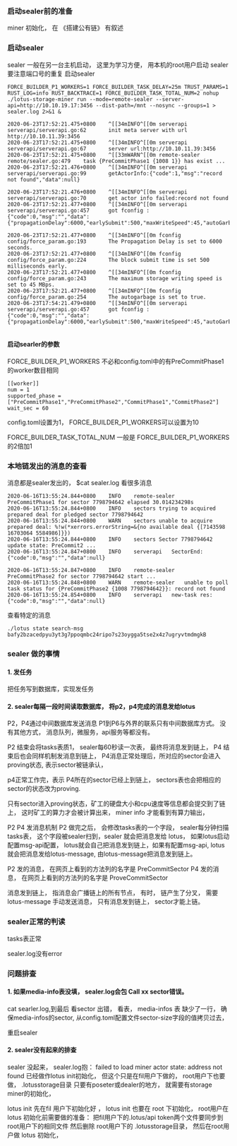 
### 启动sealer前的准备
 miner 初始化， 在 《搭建公有链》 有叙述
 
### 启动sealer
sealer 一般在另一台主机启动， 这里为学习方便， 用本机的root用户启动 sealer
要注意端口号的重复
启动sealer
```
FORCE_BUILDER_P1_WORKERS=1 FORCE_BUILDER_TASK_DELAY=25m TRUST_PARAMS=1 RUST_LOG=info RUST_BACKTRACE=1 FORCE_BUILDER_TASK_TOTAL_NUM=2 nohup ./lotus-storage-miner run --mode=remote-sealer --server-api=http://10.10.19.17:3456 --dist-path=/mnt --nosync --groups=1 > sealer.log 2>&1 &
```



```
2020-06-23T17:52:21.475+0800    ^[[34mINFO^[[0m serverapi       serverapi/serverapi.go:62       init meta server with url http://10.10.11.39:3456
2020-06-23T17:52:21.475+0800    ^[[34mINFO^[[0m serverapi       serverapi/serverapi.go:67       server url:http://10.10.11.39:3456
2020-06-23T17:52:21.475+0800    ^[[33mWARN^[[0m remote-sealer   remote/sealer.go:479    task {PreCommitPhase1 {1008 1}} has exist ...
2020-06-23T17:52:21.476+0800    ^[[34mINFO^[[0m serverapi       serverapi/serverapi.go:99       getActorInfo:{"code":1,"msg":"record not found","data":null}

2020-06-23T17:52:21.476+0800    ^[[34mINFO^[[0m serverapi       serverapi/serverapi.go:70       get actor info failed:record not found
2020-06-23T17:52:21.477+0800    ^[[34mINFO^[[0m serverapi       serverapi/serverapi.go:457      got fconfig :{"code":0,"msg":"","data":{"propagationDelay":6000,"earlySubmit":500,"maxWriteSpeed":45,"autoGarbage":true}}

2020-06-23T17:52:21.477+0800    ^[[34mINFO^[[0m fconfig config/force_param.go:193       The Propagation Delay is set to 6000 seconds.
2020-06-23T17:52:21.477+0800    ^[[34mINFO^[[0m fconfig config/force_param.go:224       The block submit time is set 500 milliseconds early.
2020-06-23T17:52:21.477+0800    ^[[34mINFO^[[0m fconfig config/force_param.go:243       The maximum storage writing speed is set to 45 MBps.
2020-06-23T17:52:21.477+0800    ^[[34mINFO^[[0m fconfig config/force_param.go:254       The autogarbage is set to true.
2020-06-23T17:54:21.479+0800    ^[[34mINFO^[[0m serverapi       serverapi/serverapi.go:457      got fconfig :{"code":0,"msg":"","data":{"propagationDelay":6000,"earlySubmit":500,"maxWriteSpeed":45,"autoGarbage":true}}


```

#### 启动searler的参数
FORCE_BUILDER_P1_WORKERS 不必和config.toml中的有PreCommitPhase1的worker数目相同
```
[[worker]]
num = 1
supported_phase = ["PreCommitPhase1","PreCommitPhase2","CommitPhase1","CommitPhase2"]
wait_sec = 60
```

config.toml设置为1， FORCE_BUILDER_P1_WORKERS可以设置为10

FORCE_BUILDER_TASK_TOTAL_NUM  一般是 FORCE_BUILDER_P1_WORKERS  的2倍加1 


### 本地链发出的消息的查看
消息都是sealer发出的， $cat sealer.log 看很多消息
```
2020-06-16T13:55:24.844+0800	INFO	remote-sealer	PreCommitPhase1 for sector 7798794642 elapsed 30.014234298s
2020-06-16T13:55:24.844+0800	INFO	sectors	trying to acquired prepared deal for pledged sector 7798794642
2020-06-16T13:55:24.844+0800	WARN	sectors	unable to acquire prepared deal: %!w(*xerrors.errorString=&{no available deal {[7143598 16703064 5584986]}})
2020-06-16T13:55:24.844+0800	INFO	sectors	Sector 7798794642 update state: PreCommit2 ...
2020-06-16T13:55:24.847+0800	INFO	serverapi	SectorEnd:{"code":0,"msg":"","data":null}

2020-06-16T13:55:24.847+0800	INFO	remote-sealer	PreCommitPhase2 for sector 7798794642 start ...
2020-06-16T13:55:24.848+0800	WARN	remote-sealer	unable to poll task status for {PreCommitPhase2 {1008 7798794642}}: record not found
2020-06-16T13:55:24.854+0800	INFO	serverapi	new-task res: {"code":0,"msg":"","data":null}
```

查看特定的消息
```
./lotus state search-msg bafy2bzacedpyu3yt3g7ppoqmbc24ripo7s23oygga5tse2x4z7ugryvtmdmgkB
```

### sealer 做的事情
#### 1. 发任务
把任务写到数据库，实现发任务

#### 2. sealer每隔一段时间读取数据库， 将p2，p4完成的消息发给lotus
P2，P4通过中间数据库发送消息
P1到P6与外界的联系只有中间数据库方式。 没有其他方式， 消息队列，微服务，api服务等都没有。  

P2 结束会将tasks表质1， sealer每60秒读一次表， 最终将消息发到链上， 
P4 结束后也会同样机制发消息到链上， P4消息正常处理后，所对应的sector会进入proving状态,  表示sector被链承认， 

p4正常工作完，表示 P4所在的sector已经上到链上， sectors表也会把相应的sector的状态改为proving. 

只有sector进入proving状态，矿工的硬盘大小和cpu速度等信息都会提交到了链上， 这时矿工的算力才会被计算出来， miner info 才能看到有算力输出， 

P2 P4 发消息机制
P2 做完之后， 会修改tasks表的一个字段， sealer每分钟扫描tasks表， 这个字段被sealer扫到，sealer 就会把消息发给 lotus， 如果lotus启动配置msg-api配置， lotus就会自己把消息发到链上，如果有配置msg-api, lotus就会把消息发给lotus-message, 由lotus-message把消息发到链上。 

P2 发的消息， 在网页上看到的方法列的名字是 PreCommitSector
P4 发的消息， 在网页上看到的方法列的名字是 ProveCommitSector

消息发到链上， 指消息会广播链上的所有节点， 有时， 链产生了分叉， 需要lotus-message 手动发送消息， 只有消息发到链上， sector才能上链。

### sealer正常的判读
tasks表正常

sealer.log没有error

### 问题排查
####  1. 如果media-info表没填， sealer.log会包 Call xx sector错误。
cat searler.log,到最后 看sector 出错， 
看表， 
media-infos 表 缺少了一行， 确保media-infos的sector,  从config.toml配置文件sector-size字段的值拷贝过去， 

重启sealer


####  2. sealer没有起来的排查

sealer 没起来， sealer.log抱：
failed to load miner actor state: address not found 
已经做作lotus init初始化， 但这个只是在fil用户下做的， 
root用户下也要做， .lotusstorage目录
只要有poseter或dealer的地方， 就需要有storage miner的初始化， 

lotus init 先在fil 用户下初始化好 ， 
lotus init 也要在 root 下初始化， 
root用户在lotus 初始化前需要做的准备：
把fil用户下的.lotus/api token两个文件要同步到root用户下的相同文件
然后删除 root用户下的 .lotusstorage目录， 
然后在root用户做 lotus 初始化，
 
 
 

